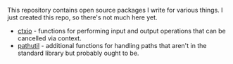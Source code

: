 This repository contains open source packages I write for various things. I just created this repo, so there's not much here yet.

- [ctxio](https://pkg.go.dev/jayconrod.com/ctxio) - functions for performing input and output operations that can be cancelled via context.
- [pathutil](https://pkg.go.dev/jayconrod.com/pathutil) - additional functions for handling paths that aren't in the standard library but probably ought to be.
